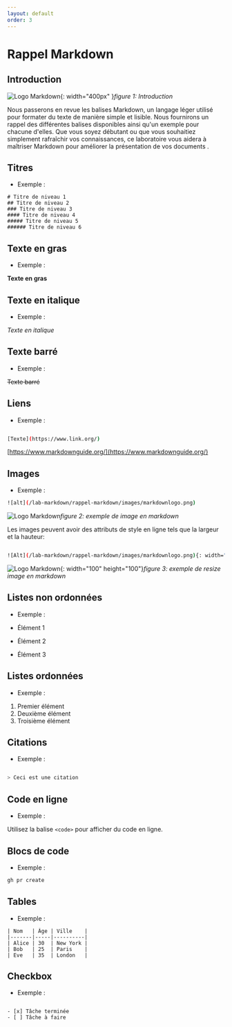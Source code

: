 ```yaml
---
layout: default
order: 3
---
```


# Rappel Markdown

## Introduction

![Logo Markdown](/lab-markdown/rappel-markdown//images/Markdown-mark.png){: width="400px" }_figure 1: Introduction_

<!-- note -->

Nous passerons en revue les balises Markdown, un langage léger utilisé pour formater du texte de manière simple et lisible. Nous fournirons un rappel des différentes balises disponibles ainsi qu'un exemple pour chacune d'elles. Que vous soyez débutant ou que vous souhaitiez simplement rafraîchir vos connaissances, ce laboratoire vous aidera à maîtriser Markdown pour améliorer la présentation de vos documents .

## Titres

- Exemple :

```
# Titre de niveau 1
## Titre de niveau 2
### Titre de niveau 3
#### Titre de niveau 4
##### Titre de niveau 5
###### Titre de niveau 6
```

## Texte en gras

- Exemple :

**Texte en gras**

## Texte en italique

- Exemple :

_Texte en italique_

## Texte barré

- Exemple :

~~Texte barré~~

## Liens

- Exemple :

```bash

[Texte](https://www.link.org/)

```

[https://www.markdownguide.org/](https://www.markdownguide.org/)

## Images

- Exemple :

```bash
![alt](/lab-markdown/rappel-markdown/images/markdownlogo.png)

```

![Logo Markdown](/lab-markdown/rappel-markdown/images/markdownlogo.png)_figure 2: exemple de image en markdown_

Les images peuvent avoir des attributs de style en ligne tels que la largeur et la hauteur:

```bash

![Alt](/lab-markdown/rappel-markdown/images/markdownlogo.png){: width="100" height="100"}

```

![Logo Markdown](/lab-markdown/rappel-markdown/images/markdownlogo.png){: width="100" height="100"}_figure 3: exemple de resize image en markdown_

## Listes non ordonnées

- Exemple :

- Élément 1
- Élément 2
- Élément 3

## Listes ordonnées

- Exemple :

1. Premier élément
2. Deuxième élément
3. Troisième élément

## Citations

- Exemple :

```bash

> Ceci est une citation

```

## Code en ligne

- Exemple :

Utilisez la balise `<code>` pour afficher du code en ligne.

## Blocs de code

- Exemple :

```markdown
gh pr create
```

## Tables

- Exemple :

```table
| Nom   | Âge | Ville    |
|-------|-----|----------|
| Alice | 30  | New York |
| Bob   | 25  | Paris    |
| Eve   | 35  | London   |

```

## Checkbox

- Exemple :

```checkbox

- [x] Tâche terminée
- [ ] Tâche à faire

```

<!-- note -->